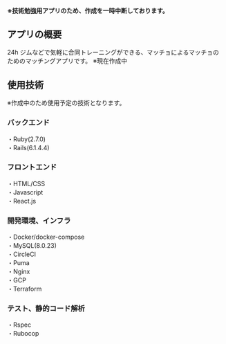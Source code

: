 #### ※技術勉強用アプリのため、作成を一時中断しております。
## アプリの概要

24h ジムなどで気軽に合同トレーニングができる、マッチョによるマッチョのためのマッチングアプリです。
※現在作成中

## 使用技術

※作成中のため使用予定の技術となります。

### バックエンド

・Ruby(2.7.0)<br>
・Rails(6.1.4.4)<br>

### フロントエンド

・HTML/CSS<br>
・Javascript<br>
・React.js<br>

### 開発環境、インフラ

・Docker/docker-compose<br>
・MySQL(8.0.23)<br>
・CircleCI<br>
・Puma<br>
・Nginx<br>
・GCP<br>
・Terraform<br>

### テスト、静的コード解析

・Rspec<br>
・Rubocop<br>
